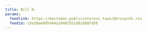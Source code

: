 ```yaml
---
title: Bill H.
params:
  feedlink: https://mastodon.publicinterest.town/@krusynth.rss
  feedid: c5e26ee0d5d44a10401551d82d68fd50
---
```

